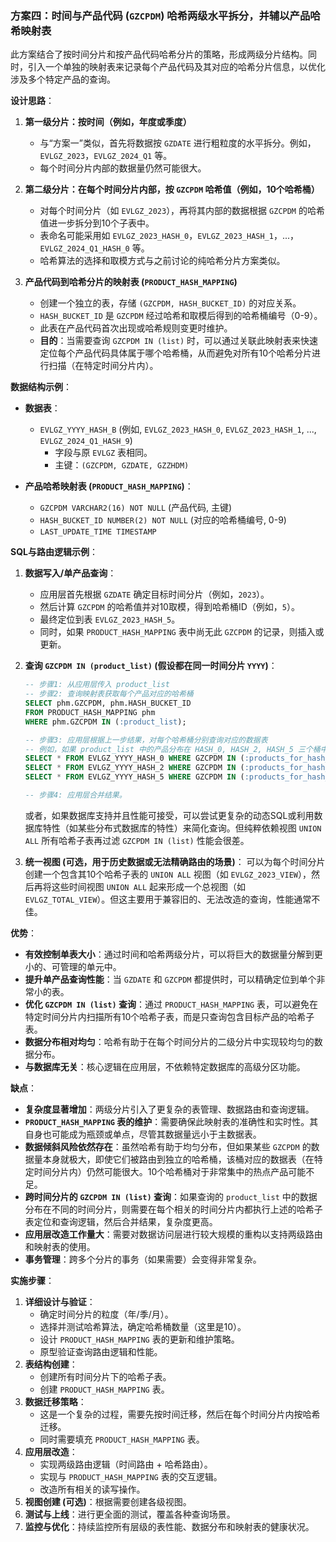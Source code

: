 ### 方案四：时间与产品代码 (`GZCPDM`) 哈希两级水平拆分，并辅以产品哈希映射表

此方案结合了按时间分片和按产品代码哈希分片的策略，形成两级分片结构。同时，引入一个单独的映射表来记录每个产品代码及其对应的哈希分片信息，以优化涉及多个特定产品的查询。

**设计思路**：

1.  **第一级分片：按时间（例如，年度或季度）**
    *   与“方案一”类似，首先将数据按 `GZDATE` 进行粗粒度的水平拆分。例如，`EVLGZ_2023`，`EVLGZ_2024_Q1` 等。
    *   每个时间分片内部的数据量仍然可能很大。

2.  **第二级分片：在每个时间分片内部，按 `GZCPDM` 哈希值（例如，10个哈希桶）**
    *   对每个时间分片（如 `EVLGZ_2023`），再将其内部的数据根据 `GZCPDM` 的哈希值进一步拆分到10个子表中。
    *   表命名可能采用如 `EVLGZ_2023_HASH_0`，`EVLGZ_2023_HASH_1`，...，`EVLGZ_2024_Q1_HASH_0` 等。
    *   哈希算法的选择和取模方式与之前讨论的纯哈希分片方案类似。

3.  **产品代码到哈希分片的映射表 (`PRODUCT_HASH_MAPPING`)**
    *   创建一个独立的表，存储 `(GZCPDM, HASH_BUCKET_ID)` 的对应关系。
    *   `HASH_BUCKET_ID` 是 `GZCPDM` 经过哈希和取模后得到的哈希桶编号（0-9）。
    *   此表在产品代码首次出现或哈希规则变更时维护。
    *   **目的**：当需要查询 `GZCPDM IN (list)` 时，可以通过关联此映射表来快速定位每个产品代码具体属于哪个哈希桶，从而避免对所有10个哈希分片进行扫描（在特定时间分片内）。

**数据结构示例**：

*   **数据表**：
    *   `EVLGZ_YYYY_HASH_B` (例如, `EVLGZ_2023_HASH_0`, `EVLGZ_2023_HASH_1`, ..., `EVLGZ_2024_Q1_HASH_9`)
        *   字段与原 `EVLGZ` 表相同。
        *   主键：`(GZCPDM, GZDATE, GZZHDM)`

*   **产品哈希映射表 (`PRODUCT_HASH_MAPPING`)**：
    *   `GZCPDM VARCHAR2(16) NOT NULL` (产品代码, 主键)
    *   `HASH_BUCKET_ID NUMBER(2) NOT NULL` (对应的哈希桶编号, 0-9)
    *   `LAST_UPDATE_TIME TIMESTAMP`

**SQL与路由逻辑示例**：

1.  **数据写入/单产品查询**：
    *   应用层首先根据 `GZDATE` 确定目标时间分片（例如，`2023`）。
    *   然后计算 `GZCPDM` 的哈希值并对10取模，得到哈希桶ID（例如，`5`）。
    *   最终定位到表 `EVLGZ_2023_HASH_5`。
    *   同时，如果 `PRODUCT_HASH_MAPPING` 表中尚无此 `GZCPDM` 的记录，则插入或更新。

2.  **查询 `GZCPDM IN (product_list)` (假设都在同一时间分片 `YYYY`)**：
    ```sql
    -- 步骤1: 从应用层传入 product_list
    -- 步骤2: 查询映射表获取每个产品对应的哈希桶
    SELECT phm.GZCPDM, phm.HASH_BUCKET_ID
    FROM PRODUCT_HASH_MAPPING phm
    WHERE phm.GZCPDM IN (:product_list);

    -- 步骤3: 应用层根据上一步结果，对每个哈希桶分别查询对应的数据表
    -- 例如，如果 product_list 中的产品分布在 HASH_0, HASH_2, HASH_5 三个桶中：
    SELECT * FROM EVLGZ_YYYY_HASH_0 WHERE GZCPDM IN (:products_for_hash_0) AND GZDATE = :target_date;
    SELECT * FROM EVLGZ_YYYY_HASH_2 WHERE GZCPDM IN (:products_for_hash_2) AND GZDATE = :target_date;
    SELECT * FROM EVLGZ_YYYY_HASH_5 WHERE GZCPDM IN (:products_for_hash_5) AND GZDATE = :target_date;

    -- 步骤4: 应用层合并结果。
    ```
    或者，如果数据库支持并且性能可接受，可以尝试更复杂的动态SQL或利用数据库特性（如某些分布式数据库的特性）来简化查询。但纯粹依赖视图 `UNION ALL` 所有哈希子表再过滤 `GZCPDM IN (list)` 性能会很差。

3.  **统一视图 (可选，用于历史数据或无法精确路由的场景)**：
    可以为每个时间分片创建一个包含其10个哈希子表的 `UNION ALL` 视图（如 `EVLGZ_2023_VIEW`），然后再将这些时间视图 `UNION ALL` 起来形成一个总视图（如 `EVLGZ_TOTAL_VIEW`）。但这主要用于兼容旧的、无法改造的查询，性能通常不佳。

**优势**：
-   **有效控制单表大小**：通过时间和哈希两级分片，可以将巨大的数据量分解到更小的、可管理的单元中。
-   **提升单产品查询性能**：当 `GZDATE` 和 `GZCPDM` 都提供时，可以精确定位到单个非常小的表。
-   **优化 `GZCPDM IN (list)` 查询**：通过 `PRODUCT_HASH_MAPPING` 表，可以避免在特定时间分片内扫描所有10个哈希子表，而是只查询包含目标产品的哈希子表。
-   **数据分布相对均匀**：哈希有助于在每个时间分片的二级分片中实现较均匀的数据分布。
-   **与数据库无关**：核心逻辑在应用层，不依赖特定数据库的高级分区功能。

**缺点**：
-   **复杂度显著增加**：两级分片引入了更复杂的表管理、数据路由和查询逻辑。
-   **`PRODUCT_HASH_MAPPING` 表的维护**：需要确保此映射表的准确性和实时性。其自身也可能成为瓶颈或单点，尽管其数据量远小于主数据表。
-   **数据倾斜风险依然存在**：虽然哈希有助于均匀分布，但如果某些 `GZCPDM` 的数据量本身就极大，即使它们被路由到独立的哈希桶，该桶对应的数据表（在特定时间分片内）仍然可能很大。10个哈希桶对于非常集中的热点产品可能不足。
-   **跨时间分片的 `GZCPDM IN (list)` 查询**：如果查询的 `product_list` 中的数据分布在不同的时间分片，则需要在每个相关的时间分片内都执行上述的哈希子表定位和查询逻辑，然后合并结果，复杂度更高。
-   **应用层改造工作量大**：需要对数据访问层进行较大规模的重构以支持两级路由和映射表的使用。
-   **事务管理**：跨多个分片的事务（如果需要）会变得非常复杂。

**实施步骤**：
1.  **详细设计与验证**：
    *   确定时间分片的粒度（年/季/月）。
    *   选择并测试哈希算法，确定哈希桶数量（这里是10）。
    *   设计 `PRODUCT_HASH_MAPPING` 表的更新和维护策略。
    *   原型验证查询路由逻辑和性能。
2.  **表结构创建**：
    *   创建所有时间分片下的哈希子表。
    *   创建 `PRODUCT_HASH_MAPPING` 表。
3.  **数据迁移策略**：
    *   这是一个复杂的过程，需要先按时间迁移，然后在每个时间分片内按哈希迁移。
    *   同时需要填充 `PRODUCT_HASH_MAPPING` 表。
4.  **应用层改造**：
    *   实现两级路由逻辑（时间路由 + 哈希路由）。
    *   实现与 `PRODUCT_HASH_MAPPING` 表的交互逻辑。
    *   改造所有相关的读写操作。
5.  **视图创建 (可选)**：根据需要创建各级视图。
6.  **测试与上线**：进行更全面的测试，覆盖各种查询场景。
7.  **监控与优化**：持续监控所有层级的表性能、数据分布和映射表的健康状况。

